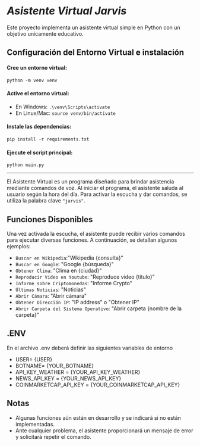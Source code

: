 # _Asistente Virtual Jarvis_

Este proyecto implementa un asistente virtual simple en Python con un objetivo unicamente educativo.

## Configuración del Entorno Virtual e instalación

#### Cree un entorno virtual:
``python -m venv venv``
#### Active el entorno virtual:
- En Windows:
    ``.\venv\Scripts\activate``
- En Linux/Mac:
    ``source venv/bin/activate``
#### Instale las dependencias:
``
pip install -r requirements.txt
``
#### Ejecute el script principal:
``
python main.py
``
_____________________________________________________________________________________________________________________
El Asistente Virtual es un programa diseñado para brindar asistencia mediante comandos de voz. Al iniciar el programa, el asistente saluda al usuario según la hora del día. Para activar la escucha y dar comandos, se utiliza la palabra clave `"jarvis"`.

## Funciones Disponibles

Una vez activada la escucha, el asistente puede recibir varios comandos para ejecutar diversas funciones. A continuación, se detallan algunos ejemplos:

- `Buscar en Wikipedia`:"Wikipedia {consulta}"
- `Buscar en Google`: "Google {búsqueda}"
- `Obtener Clima`: "Clima en {ciudad}"
- `Reproducir Video en Youtube`: "Reproduce video {título}"
- `Informe sobre Criptomonedas`: "Informe Crypto"
- `Últimas Noticias`: "Noticias"
- `Abrir Cámara`: "Abrir cámara"
- `Obtener Dirección IP`: "IP address" o "Obtener IP"
- `Abrir Carpeta del Sistema Operativo`: "Abrir carpeta {nombre de la carpeta}"

## .ENV

En el archivo .env deberá definir las siguientes variables de entorno

- USER= {USER}
- BOTNAME= {YOUR_BOTNAME}
- API_KEY_WEATHER = {YOUR_API_KEY_WEATHER}
- NEWS_API_KEY = {YOUR_NEWS_API_KEY}
- COINMARKETCAP_API_KEY = {YOUR_COINMARKETCAP_API_KEY}


## Notas

- Algunas funciones aún están en desarrollo y se indicará si no están implementadas.
- Ante cualquier problema, el asistente proporcionará un mensaje de error y solicitará repetir el comando.

